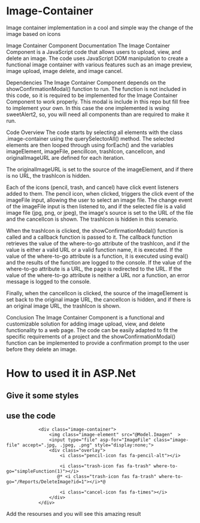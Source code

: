 # Image-Container
Image container implementation in a cool and simple way the change of the image based on icons

Image Container Component Documentation
The Image Container Component is a JavaScript code that allows users to upload, view, and delete an image. The code uses JavaScript DOM manipulation to create a functional image container with various features such as an image preview, image upload, image delete, and image cancel.

Dependencies
The Image Container Component depends on the showConfirmationModal() function to run. The function is not included in this code, so it is required to be implemented for the Image Container Component to work properly.
This modal is include in this repo but fill free to implement your own. In this case the one implemented is wsing sweetAlert2, so, you will need all components than are required to make it run.

Code Overview
The code starts by selecting all elements with the class .image-container using the querySelectorAll() method. The selected elements are then looped through using forEach() and the variables imageElement, imageFile, pencilIcon, trashIcon, cancelIcon, and originalImageURL are defined for each iteration.

The originalImageURL is set to the source of the imageElement, and if there is no URL, the trashIcon is hidden.

Each of the icons (pencil, trash, and cancel) have click event listeners added to them. The pencil icon, when clicked, triggers the click event of the imageFile input, allowing the user to select an image file. The change event of the imageFile input is then listened to, and if the selected file is a valid image file (jpg, png, or jpeg), the image's source is set to the URL of the file and the cancelIcon is shown. The trashIcon is hidden in this scenario.

When the trashIcon is clicked, the showConfirmationModal() function is called and a callback function is passed to it. The callback function retrieves the value of the where-to-go attribute of the trashIcon, and if the value is either a valid URL or a valid function name, it is executed. If the value of the where-to-go attribute is a function, it is executed using eval() and the results of the function are logged to the console. If the value of the where-to-go attribute is a URL, the page is redirected to the URL. If the value of the where-to-go attribute is neither a URL nor a function, an error message is logged to the console.

Finally, when the cancelIcon is clicked, the source of the imageElement is set back to the original image URL, the cancelIcon is hidden, and if there is an original image URL, the trashIcon is shown.

Conclusion
The Image Container Component is a functional and customizable solution for adding image upload, view, and delete functionality to a web page. The code can be easily adapted to fit the specific requirements of a project and the showConfirmationModal() function can be implemented to provide a confirmation prompt to the user before they delete an image.

# How to used it in ASP.Net 

## Give it some styles
<style>
    .image-container {
        position: relative;
        width: 200px;
        height: 125px;
    }

    .overlay {
        position: absolute;
        top: 0;
        right: 0;
        display: flex;
        flex-direction: column;
        align-items: flex-end;
        justify-content: space-between;
        width: 30px;
        color: #f1f1f1;
        transition: .5s ease;
        height: 100%;
        visibility: visible;
        opacity: 1;
        background-color: rgba(255, 255, 255, 0.8);
    }
 
</style>

## use the code
                <div class="image-container">
                    <img class="image-element" src="@Model.Imagen"  >
                    <input type="file" asp-for="ImageFile" class="image-file" accept=".jpg, .jpeg, .png" style="display:none;">
                    <div class="overlay">
                        <i class="pencil-icon fas fa-pencil-alt"></i>
                        
                        <i class="trash-icon fas fa-trash" where-to-go="simpleFunction(1)"></i>
                       @* <i class="trash-icon fas fa-trash" where-to-go="/Reports/DeleteImage?id=1"></i>*@

                        <i class="cancel-icon fas fa-times"></i>
                    </div>
                </div> 

Add the resourses and you will see this amazing result


